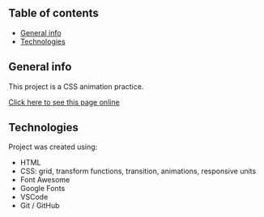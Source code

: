## Table of contents
* [General info](#general-info)
* [Technologies](#technologies)

## General info
This project is a CSS animation practice.

[Click here to see this page online](https://fabianfv.github.io/CSS-Animations-Level-3/)
	
## Technologies
Project was created using:
* HTML
* CSS: grid, transform functions, transition, animations, responsive units
* Font Awesome
* Google Fonts
* VSCode
* Git / GitHub
